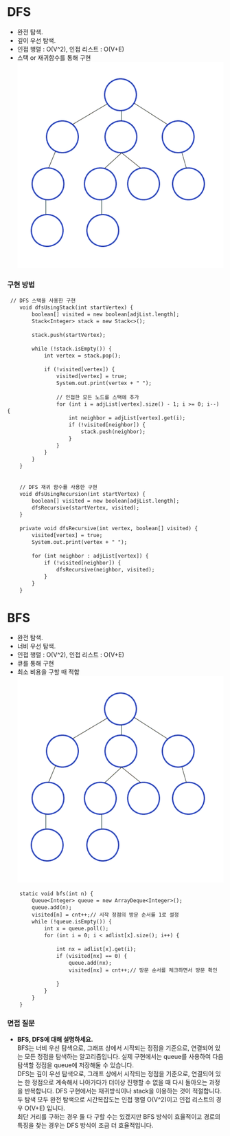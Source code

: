 # DFS
- 완전 탐색.
- 깊이 우선 탐색.
- 인접 행렬 : O(V^2), 인접 리스트 : O(V+E)
- 스택 or 재귀함수를 통해 구현
![Depth-First-Search.gif](Depth-First-Search.gif)

### 구현 방법
```
 // DFS 스택을 사용한 구현
    void dfsUsingStack(int startVertex) {
        boolean[] visited = new boolean[adjList.length];
        Stack<Integer> stack = new Stack<>();
        
        stack.push(startVertex);
        
        while (!stack.isEmpty()) {
            int vertex = stack.pop();
            
            if (!visited[vertex]) {
                visited[vertex] = true;
                System.out.print(vertex + " ");
                
                // 인접한 모든 노드를 스택에 추가
                for (int i = adjList[vertex].size() - 1; i >= 0; i--) {
                    int neighbor = adjList[vertex].get(i);
                    if (!visited[neighbor]) {
                        stack.push(neighbor);
                    }
                }
            }
        }
    }
    
    
    // DFS 재귀 함수를 사용한 구현
    void dfsUsingRecursion(int startVertex) {
        boolean[] visited = new boolean[adjList.length];
        dfsRecursive(startVertex, visited);
    }
    
    private void dfsRecursive(int vertex, boolean[] visited) {
        visited[vertex] = true;
        System.out.print(vertex + " ");
        
        for (int neighbor : adjList[vertex]) {
            if (!visited[neighbor]) {
                dfsRecursive(neighbor, visited);
            }
        }
    }
```

# BFS
- 완전 탐색.
- 너비 우선 탐색.
- 인접 행렬 : O(V^2), 인접 리스트 : O(V+E)
- 큐를 통해 구현
- 최소 비용을 구할 때 적합
![Breadth-First-Search-Algorithm.gif](Breadth-First-Search-Algorithm.gif)
```
	static void bfs(int n) {
		Queue<Integer> queue = new ArrayDeque<Integer>();
		queue.add(n);
		visited[n] = cnt++;// 시작 정점의 방문 순서를 1로 설정
		while (!queue.isEmpty()) {
			int x = queue.poll();
			for (int i = 0; i < adlist[x].size(); i++) {

				int nx = adlist[x].get(i);
				if (visited[nx] == 0) {
					queue.add(nx);
					visited[nx] = cnt++;// 방문 순서를 체크하면서 방문 확인

				}
			}
		}
	}
```

### 면접 질문
- **BFS, DFS에 대해 설명하세요.** <br>
BFS는 너비 우선 탐색으로, 그래프 상에서 시작되는 정점을 기준으로, 연결되어 있는 모든 정점을 탐색하는 알고리즘입니다. 실제 구현에서는 queue를 사용하여 다음 탐색할 정점을 queue에 저장해둘 수 있습니다.  <br>
DFS는 깊이 우선 탐색으로, 그래프 상에서 시작되는 정점을 기준으로, 연결되어 있는 한 정점으로 계속해서 나아가다가 더이상 진행할 수 없을 때 다시 돌아오는 과정을 반복합니다. DFS 구현에서는 재귀방식이나 stack을 이용하는 것이 적절합니다.  <br>
두 탐색 모두 완전 탐색으로 시간복잡도는 인접 행렬 O(V^2)이고 인접 리스트의 경우 O(V+E) 입니다.  <br>
최단 거리를 구하는 경우 둘 다 구할 수는 있겠지만 BFS 방식이 효율적이고 경로의 특징을 찾는 경우는 DFS 방식이 조금 더 효율적입니다.
